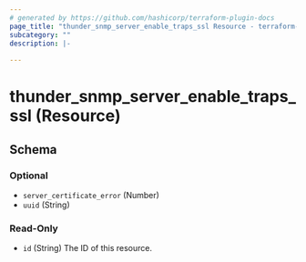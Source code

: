 ```yaml
---
# generated by https://github.com/hashicorp/terraform-plugin-docs
page_title: "thunder_snmp_server_enable_traps_ssl Resource - terraform-provider-thunder"
subcategory: ""
description: |-
  
---
```


# thunder_snmp_server_enable_traps_ssl (Resource)





<!-- schema generated by tfplugindocs -->
## Schema

### Optional

- `server_certificate_error` (Number)
- `uuid` (String)

### Read-Only

- `id` (String) The ID of this resource.


